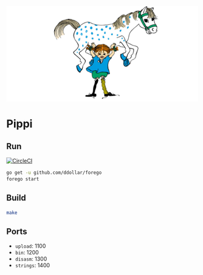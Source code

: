 
[![Pippi & Lilla Gubben](https://github.com/lapsang-boys/pippi/blob/gh-pages/inc/img/pippi.png)](https://github.com/lapsang-boys/pippi/blob/gh-pages/inc/img/pippi.png)

# Pippi

## Run

[![CircleCI](https://circleci.com/gh/lapsang-boys/pippi/tree/master.svg?style=svg)](https://circleci.com/gh/lapsang-boys/pippi/tree/master)

```bash
go get -u github.com/ddollar/forego
forego start
```

## Build

```bash
make
```

## Ports

* `upload`:  1100
* `bin`:     1200
* `disasm`:  1300
* `strings`: 1400
